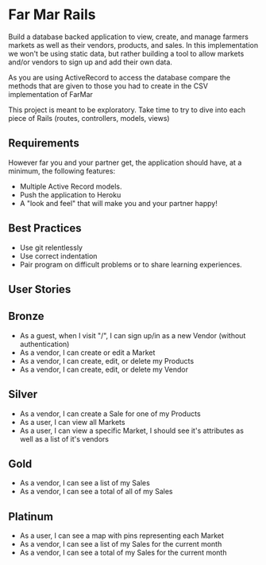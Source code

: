 # Far Mar Rails

Build a database backed application to view, create, and manage farmers markets as well as their vendors, products, and sales.
In this implementation we won't be using static data, but rather building a tool to allow markets and/or vendors to sign up and add their own data.

As you are using ActiveRecord to access the database compare the methods that are given to those you had to create in the CSV implementation of FarMar

This project is meant to be exploratory. Take time to try to dive into each piece of Rails (routes, controllers, models, views)

## Requirements
However far you and your partner get, the application should have, at a minimum, the following features:

- Multiple Active Record models.
- Push the application to Heroku
- A "look and feel" that will make you and your partner happy!


## Best Practices

- Use git relentlessly
- Use correct indentation
- Pair program on difficult problems or to share learning experiences.

## User Stories

Bronze
---------
- As a guest, when I visit "/", I can sign up/in as a new Vendor (without authentication)
- As a vendor, I can create or edit a Market
- As a vendor, I can create, edit, or delete my Products
- As a vendor, I can create, edit, or delete my Vendor

Silver
--------
- As a vendor, I can create a Sale for one of my Products
- As a user, I can view all Markets
- As a user, I can view a specific Market, I should see it's attributes as well as a list of it's vendors

Gold
------
- As a vendor, I can see a list of my Sales
- As a vendor, I can see a total of all of my Sales

Platinum
--------
- As a user, I can see a map with pins representing each Market
- As a vendor, I can see a list of my Sales for the current month
- As a vendor, I can see a total of my Sales for the current month
